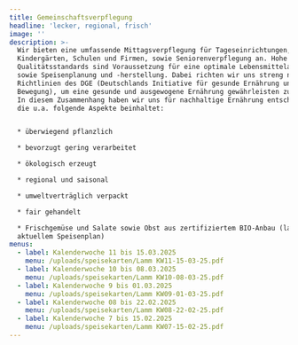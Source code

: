 ```yaml
---
title: Gemeinschaftsverpflegung
headline: 'lecker, regional, frisch'
image: ''
description: >-
  Wir bieten eine umfassende Mittagsverpflegung für Tageseinrichtungen,
  Kindergärten, Schulen und Firmen, sowie Seniorenverpflegung an. Hohe
  Qualitätsstandards sind Voraussetzung für eine optimale Lebensmittelauswahl
  sowie Speisenplanung und -herstellung. Dabei richten wir uns streng nach den
  Richtlinien des DGE (Deutschlands Initiative für gesunde Ernährung und mehr
  Bewegung), um eine gesunde und ausgewogene Ernährung gewährleisten zu können.
  In diesem Zusammenhang haben wir uns für nachhaltige Ernährung entschieden,
  die u.a. folgende Aspekte beinhaltet:


  * überwiegend pflanzlich

  * bevorzugt gering verarbeitet

  * ökologisch erzeugt

  * regional und saisonal

  * umweltverträglich verpackt

  * fair gehandelt

  * Frischgemüse und Salate sowie Obst aus zertifiziertem BIO-Anbau (laut
  aktuellem Speisenplan)
menus:
  - label: Kalenderwoche 11 bis 15.03.2025
    menu: /uploads/speisekarten/Lamm KW11-15-03-25.pdf
  - label: Kalenderwoche 10 bis 08.03.2025
    menu: /uploads/speisekarten/Lamm KW10-08-03-25.pdf
  - label: Kalenderwoche 9 bis 01.03.2025
    menu: /uploads/speisekarten/Lamm KW09-01-03-25.pdf
  - label: Kalenderwoche 08 bis 22.02.2025
    menu: /uploads/speisekarten/Lamm KW08-22-02-25.pdf
  - label: Kalenderwoche 7 bis 15.02.2025
    menu: /uploads/speisekarten/Lamm KW07-15-02-25.pdf
---
```


